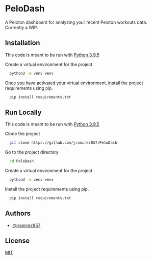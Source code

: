 
# PeloDash

A Peloton dashboard for analyzing your recent Peloton workouts data. Currently a WIP.


## Installation

This code is meant to be run with [Python 3.9.5](https://www.python.org/downloads/release/python-395/)

Create a virtual environment for the project.

```bash
  python3 -m venv venv
```

Once you have activated your virtual environment, install the project requirements using pip.

```bash 
  pip install requirements.txt
```
    
## Run Locally
This code is meant to be run with [Python 3.9.5](https://www.python.org/downloads/release/python-395/)

Clone the project

```bash
  git clone https://github.com/jramirez857/PeloDash
```

Go to the project directory

```bash
  cd PeloDash
```
Create a virtual environment for the project.

```bash
  python3 -m venv venv
```

Install the project requirements using pip.

```bash 
  pip install requirements.txt
```
    
  
## Authors

- [@jramirez857](https://github.com/jramirez857)

  
## License

[MIT](https://choosealicense.com/licenses/mit/)

  